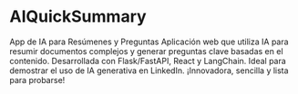 # AIQuickSummary
App de IA para Resúmenes y Preguntas Aplicación web que utiliza IA para resumir documentos complejos y generar preguntas clave basadas en el contenido. Desarrollada con Flask/FastAPI, React y LangChain. Ideal para demostrar el uso de IA generativa en LinkedIn. ¡Innovadora, sencilla y lista para probarse!
